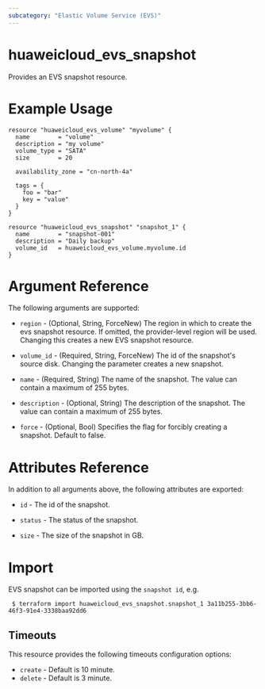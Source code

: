 ```yaml
---
subcategory: "Elastic Volume Service (EVS)"
---
```


# huaweicloud_evs_snapshot

Provides an EVS snapshot resource.

# Example Usage

```hcl
resource "huaweicloud_evs_volume" "myvolume" {
  name        = "volume"
  description = "my volume"
  volume_type = "SATA"
  size        = 20

  availability_zone = "cn-north-4a"

  tags = {
    foo = "bar"
    key = "value"
  }
}

resource "huaweicloud_evs_snapshot" "snapshot_1" {
  name        = "snapshot-001"
  description = "Daily backup"
  volume_id   = huaweicloud_evs_volume.myvolume.id
}
```

# Argument Reference

The following arguments are supported:

* `region` - (Optional, String, ForceNew) The region in which to create the evs snapshot resource. If omitted, the
  provider-level region will be used. Changing this creates a new EVS snapshot resource.

* `volume_id` - (Required, String, ForceNew) The id of the snapshot's source disk. Changing the parameter creates a new
  snapshot.

* `name` - (Required, String) The name of the snapshot. The value can contain a maximum of 255 bytes.

* `description` - (Optional, String) The description of the snapshot. The value can contain a maximum of 255 bytes.

* `force` - (Optional, Bool) Specifies the flag for forcibly creating a snapshot. Default to false.

# Attributes Reference

In addition to all arguments above, the following attributes are exported:

* `id` - The id of the snapshot.

* `status` - The status of the snapshot.

* `size` - The size of the snapshot in GB.

# Import

EVS snapshot can be imported using the `snapshot id`, e.g.

```
 $ terraform import huaweicloud_evs_snapshot.snapshot_1 3a11b255-3bb6-46f3-91e4-3338baa92dd6
```

## Timeouts

This resource provides the following timeouts configuration options:

* `create` - Default is 10 minute.
* `delete` - Default is 3 minute.
